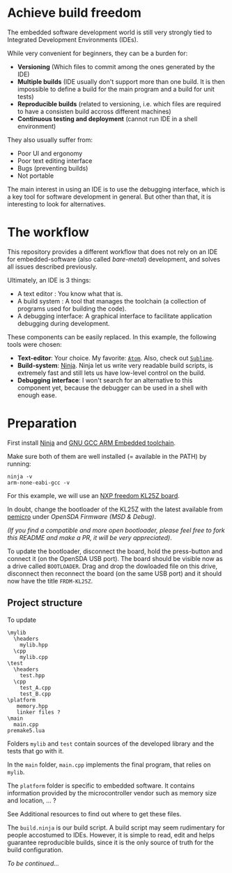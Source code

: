 # Achieve build freedom

The embedded software development world is still very strongly tied to
Integrated Development Environments (IDEs).

While very convenient for beginners, they can be a burden for:

* **Versioning** (Which files to commit among the ones generated by the IDE)
* **Multiple builds** (IDE usually don't support more than one build. It is then
impossible to define a build for the main program and a build for unit tests)
* **Reproducible builds** (related to versioning, i.e. which files are required to
  have a consisten build accross different machines)
* **Continuous testing and deployment** (cannot run IDE in a shell environment)

They also usually suffer from:

* Poor UI and ergonomy
* Poor text editing interface
* Bugs (preventing builds)
* Not portable

The main interest in using an IDE is to use the debugging interface, which is
a key tool for software development in general. But other than that, it is
interesting to look for alternatives.

# The workflow

This repository provides a different workflow that does not rely on
an IDE for embedded-software (also called *bare-metal*) development, and solves
all issues described previously.

Ultimately, an IDE is 3 things:

* A text editor : You know what that is.
* A build system : A tool that manages the toolchain (a collection of programs
  used for building the code).
* A debugging interface: A graphical interface to facilitate application
debugging during development.

These components can be easily replaced. In this example, the following tools
were chosen:

* **Text-editor**: Your choice. My favorite: [`Atom`](https://atom.io/).
Also, check out [`Sublime`](https://www.sublimetext.com/).
* **Build-system**: [Ninja](https://ninja-build.org/).
Ninja let us write very readable build scripts, is extremely fast and still
lets us have low-level control on the build.
* **Debugging interface**: I won't search for an alternative to this
component yet, because the debugger can be used in a shell with enough ease.

# Preparation

First install [Ninja](https://ninja-build.org/) and
[GNU GCC ARM Embedded toolchain](https://launchpad.net/gcc-arm-embedded).

Make sure both of them are well installed (= available in the PATH) by running:

```
ninja -v
arm-none-eabi-gcc -v
```

For this example, we will use an [NXP freedom KL25Z board](http://www.nxp.com/products/software-and-tools/hardware-development-tools/freedom-development-boards/freedom-development-platform-for-kinetis-kl14-kl15-kl24-kl25-mcus:FRDM-KL25Z).

In doubt, change the bootloader of the KL25Z with the latest available from
[pemicro](http://www.pemicro.com/opensda/) under *OpenSDA Firmware (MSD & Debug)*.

*(If you find a compatible and more open bootloader, please feel free to fork
this README and make a PR, it will be very appreciated)*.

To update the bootloader, disconnect the board, hold the press-button and connect
it (on the OpenSDA USB port). The board should be visible now as a drive called
`BOOTLOADER`. Drag and drop the dowloaded file on this drive, disconnect then
reconnect the board (on the same USB port) and it should now have the title
`FRDM-KL25Z`.

## Project structure
To update
```
\mylib
  \headers
    mylib.hpp
  \cpp
    mylib.cpp
\test
  \headers
    test.hpp
  \cpp
    test_A.cpp
    test_B.cpp
\platform
   memory.hpp
   linker files ?
\main
  main.cpp
premake5.lua
```
Folders `mylib` and `test` contain sources of the developed library
and the tests that go with it.

In the `main` folder, `main.cpp` implements the final program,
that relies on `mylib`.

The `platform` folder is specific to embedded software.
It contains information provided by the microcontroller vendor such as
memory size and location, ... ?

See Additional resources to find out where to get these files.

The `build.ninja` is our build script.
A build script may seem rudimentary for people accostumed to IDEs.
However, it is simple to read, edit and helps guarantee reproducible builds,
since it is the only source of truth for the build configuration.

*To be continued...*
